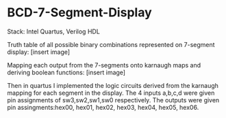 # BCD-7-Segment-Display

Stack: Intel Quartus, Verilog HDL

Truth table of all possible binary combinations represented on 7-segment display:
[insert image]

Mapping each output from the 7-segments onto karnaugh maps and deriving boolean functions:
[insert image]

Then in quartus I implemented the logic circuits derived from the karnaugh mapping for each segment in the display.
The 4 inputs a,b,c,d were given pin assignments of sw3,sw2,sw1,sw0 respectively.
The outputs were given pin assingments:hex00, hex01, hex02, hex03, hex04, hex05, hex06.
